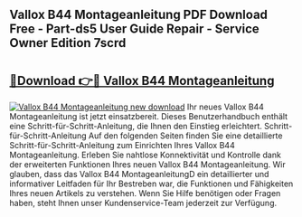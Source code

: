 ## Vallox B44 Montageanleitung PDF Download Free - Part-ds5 User Guide Repair - Service Owner Edition 7scrd

# <h2><a href="http://df70g6.blite.top/?on=Vallox+B44+Montageanleitung">🔗Download 👉🔴 Vallox B44 Montageanleitung</a></h2>

[![Vallox B44 Montageanleitung new download](https://i.imgur.com/lujVjoI.png)](http://df70g6.blite.top/?on=Vallox+B44+Montageanleitung)
Ihr neues Vallox B44 Montageanleitung ist jetzt einsatzbereit. Dieses Benutzerhandbuch enthält eine Schritt-für-Schritt-Anleitung, die Ihnen den Einstieg erleichtert. Schritt-für-Schritt-Anleitung Auf den folgenden Seiten finden Sie eine detaillierte Schritt-für-Schritt-Anleitung zum Einrichten Ihres Vallox B44 Montageanleitung. Erleben Sie nahtlose Konnektivität und Kontrolle dank der erweiterten Funktionen Ihres neuen Vallox B44 Montageanleitung. Wir glauben, dass das Vallox B44 MontageanleitungD ein detaillierter und informativer Leitfaden für Ihr Bestreben war, die Funktionen und Fähigkeiten Ihres neuen Artikels zu verstehen. Wenn Sie Hilfe benötigen oder Fragen haben, steht Ihnen unser Kundenservice-Team jederzeit zur Verfügung.

